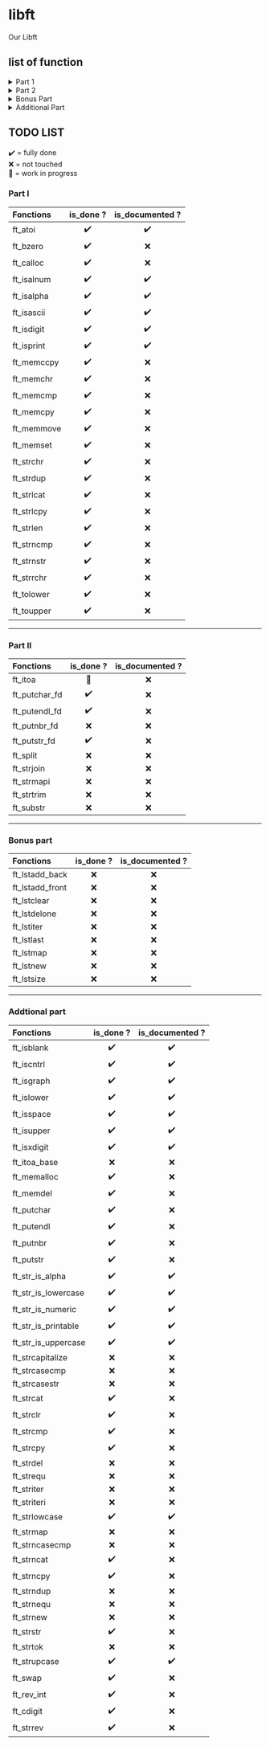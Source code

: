 # libft
Our Libft

## list of function

<details>
	<summary>Part 1</summary>

- [ft_atoi](./ft_atoi.c)
- [ft_bzero](./ft_bzero)
- [ft_calloc](./ft_calloc)
- [ft_isalnum](./ft_isalnum)
- [ft_isalpha](./ft_isalpha)
- [ft_isascii](./ft_isascii)
- [ft_isdigit](./ft_isdigit)
- [ft_isprint](./ft_isprint)
- [ft_memccpy](./ft_memccpy)
- [ft_memchr](./ft_memchr)
- [ft_memcmp](./ft_memcmp)
- [ft_memcpy](./ft_memcpy)
- [ft_memmove](./ft_memmove)
- [ft_memset](./ft_memset)
- [ft_strchr](./ft_strchr)
- [ft_strdup](./ft_strdup)
- [ft_strlcat](./ft_strlcat)
- [ft_strlcpy](./ft_strlcpy)
- [ft_strlen](./ft_strlen)
- [ft_strncmp](./ft_strncmp)
- [ft_strnstr](./ft_strnstr)
- [ft_strrchr](./ft_strrchr)
- [ft_tolower](./ft_tolower)
- [ft_toupper](./ft_toupper)

</details>
<details>
	<summary>Part 2</summary>

- [ft_itoa](./ft_itoa)
- [ft_putchar_fd](./ft_putchar_fd)
- [ft_putendl_fd](./ft_putendl_fd)
- [ft_putnbr_fd](./ft_putnbr_fd)
- [ft_putstr_fd](./ft_putstr_fd)
- [ft_split](./ft_split)
- [ft_strjoin](./ft_strjoin)
- [ft_strmapi](./ft_strmapi)
- [ft_strtrim](./ft_strtrim)
- [ft_substr](./ft_substr)

</details>

<details>
	<summary>Bonus Part</summary>

- [ft_lstadd_back](./ft_lstadd_back)
- [ft_lstadd_front](./ft_lstadd_front)
- [ft_lstclear](./ft_lstclear)
- [ft_lstdelone](./ft_lstdelone)
- [ft_lstiter](./ft_lstiter)
- [ft_lstlast](./ft_lstlast)
- [ft_lstmap](./ft_lstmap)
- [ft_lstnew](./ft_lstnew)
- [ft_lstsize](./ft_lstsize)

</details>
<details>
	<summary>Additional Part</summary>

- [ft_isblank](./ft_isblank)
- [ft_iscntrl](./ft_iscntrl)
- [ft_isgraph](./ft_isgraph)
- [ft_islower](./ft_islower)
- [ft_isspace](./ft_isspace)
- [ft_isupper](./ft_isupper)
- [ft_isxdigit](./ft_isxdigit)
- [ft_itoa_base](./ft_itoa_base)
- [ft_memalloc](./ft_memalloc)
- [ft_memdel](./ft_memdel)
- [ft_putchar](./ft_putchar)
- [ft_putendl](./ft_putendl)
- [ft_putnbr](./ft_putnbr)
- [ft_putstr](./ft_putstr)
- [ft_str_is_alpha](./ft_str_is_alpha)
- [ft_str_is_lowercase](./ft_str_is_lowercase)
- [ft_str_is_numeric](./ft_str_is_numeric)
- [ft_str_is_printable](./ft_str_is_printable)
- [ft_str_is_uppercase](./ft_str_is_uppercase)
- [ft_strcapitalize](./ft_strcapitalize)
- [ft_strcasecmp](./ft_strcasecmp)
- [ft_strcasestr](./ft_strcasestr)
- [ft_strcat](./ft_strcat)
- [ft_strclr](./ft_strclr)
- [ft_strcmp](./ft_strcmp)
- [ft_strcpy](./ft_strcpy)
- [ft_strdel](./ft_strdel)
- [ft_strequ](./ft_strequ)
- [ft_striter](./ft_striter)
- [ft_striteri](./ft_striteri)
- [ft_strlowcase](./ft_strlowcase)
- [ft_strmap](./ft_strmap)
- [ft_strncasecmp](./ft_strncasecmp)
- [ft_strncat](./ft_strncat)
- [ft_strncpy](./ft_strncpy)
- [ft_strndup](./ft_strndup)
- [ft_strnequ](./ft_strnequ)
- [ft_strnew](./ft_strnew)
- [ft_strstr](./ft_strstr)
- [ft_strtok](./ft_strtok)
- [ft_strupcase](./ft_strupcase)
- [ft_swap](./ft_swap)
- [ft_rev_int](./ft_rev_int)
- [ft_cdigit](./ft_cdigit)
- [ft_strrev](./ft_strrev)

</details>

## TODO LIST

✔️ = fully done<br>
❌ = not touched<br>
🚧 = work in progress<br>

### Part I

|Fonctions			|is_done ?|is_documented ?|
|:------------------|:-------:|:-------------:|
|ft_atoi			|✔️       |✔️             |
|ft_bzero			|✔️       |❌             |
|ft_calloc			|✔️       |❌             |
|ft_isalnum			|✔️       |✔️             |
|ft_isalpha			|✔️       |✔️             |
|ft_isascii			|✔️       |✔️             |
|ft_isdigit			|✔️       |✔️             |
|ft_isprint			|✔️       |✔️             |
|ft_memccpy			|✔️       |❌             |
|ft_memchr			|✔️       |❌             |
|ft_memcmp			|✔️       |❌             |
|ft_memcpy			|✔️       |❌             |
|ft_memmove			|✔️       |❌             |
|ft_memset			|✔️       |❌             |
|ft_strchr			|✔️       |❌             |
|ft_strdup			|✔️       |❌             |
|ft_strlcat			|✔️       |❌             |
|ft_strlcpy			|✔️       |❌             |
|ft_strlen			|✔️       |❌             |
|ft_strncmp			|✔️       |❌             |
|ft_strnstr			|✔️       |❌             |
|ft_strrchr			|✔️       |❌             |
|ft_tolower			|✔️       |❌             |
|ft_toupper			|✔️       |❌             |

---

### Part II

|Fonctions			|is_done ?|is_documented ?|
|:------------------|:-------:|:-------------:|
|ft_itoa			|🚧       |❌             |
|ft_putchar_fd		|✔️       |❌             |
|ft_putendl_fd		|✔️       |❌             |
|ft_putnbr_fd		|❌       |❌             |
|ft_putstr_fd		|✔️       |❌             |
|ft_split			|❌       |❌             |
|ft_strjoin			|❌       |❌             |
|ft_strmapi			|❌       |❌             |
|ft_strtrim			|❌       |❌             |
|ft_substr			|❌       |❌             |

---

### Bonus part

|Fonctions			|is_done ?|is_documented ?|
|:------------------|:-------:|:-------------:|
|ft_lstadd_back		|❌       |❌             |
|ft_lstadd_front	|❌       |❌             |
|ft_lstclear		|❌       |❌             |
|ft_lstdelone		|❌       |❌             |
|ft_lstiter			|❌       |❌             |
|ft_lstlast			|❌       |❌             |
|ft_lstmap			|❌       |❌             |
|ft_lstnew			|❌       |❌             |
|ft_lstsize			|❌       |❌             |

---

### Addtional part

|Fonctions			|is_done ?|is_documented ?|
|:------------------|:-------:|:-------------:|
|ft_isblank			|✔️       |✔️             |
|ft_iscntrl			|✔️       |✔️             |
|ft_isgraph			|✔️       |✔️             |
|ft_islower			|✔️       |✔️             |
|ft_isspace			|✔️       |✔️             |
|ft_isupper			|✔️       |✔️             |
|ft_isxdigit		|✔️       |✔️             |
|ft_itoa_base		|❌       |❌             |
|ft_memalloc		|✔️       |❌             |
|ft_memdel			|✔️       |❌             |
|ft_putchar			|✔️       |❌             |
|ft_putendl			|✔️       |❌             |
|ft_putnbr			|✔️       |❌             |
|ft_putstr			|✔️       |❌             |
|ft_str_is_alpha	|✔️       |✔️             |
|ft_str_is_lowercase|✔️       |✔️             |
|ft_str_is_numeric	|✔️       |✔️             |
|ft_str_is_printable|✔️       |✔️             |
|ft_str_is_uppercase|✔️       |✔️             |
|ft_strcapitalize	|❌       |❌             |
|ft_strcasecmp		|❌       |❌             |
|ft_strcasestr		|❌       |❌             |
|ft_strcat			|✔️       |❌             |
|ft_strclr			|✔️       |❌             |
|ft_strcmp			|✔️       |❌             |
|ft_strcpy			|✔️       |❌             |
|ft_strdel			|❌       |❌             |
|ft_strequ			|❌       |❌             |
|ft_striter			|❌       |❌             |
|ft_striteri		|❌       |❌             |
|ft_strlowcase		|✔️       |✔️             |
|ft_strmap			|❌       |❌             |
|ft_strncasecmp		|❌       |❌             |
|ft_strncat			|✔️       |❌             |
|ft_strncpy			|✔️       |❌             |
|ft_strndup			|❌       |❌             |
|ft_strnequ			|❌       |❌             |
|ft_strnew			|❌       |❌             |
|ft_strstr			|✔️       |❌             |
|ft_strtok			|❌       |❌             |
|ft_strupcase		|✔️       |✔️             |
|ft_swap			|✔️       |❌             |
|ft_rev_int			|✔️       |❌             |
|ft_cdigit			|✔️       |❌             |
|ft_strrev			|✔️       |❌             |
